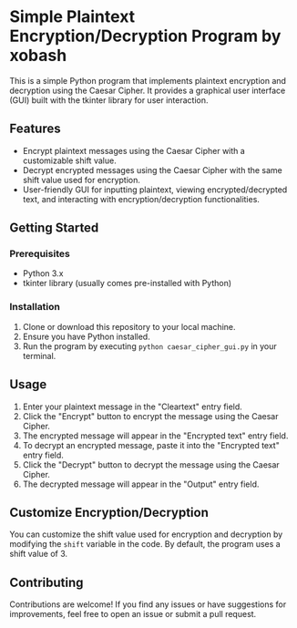 # Simple Plaintext Encryption/Decryption Program by xobash

This is a simple Python program that implements plaintext encryption and decryption using the Caesar Cipher. It provides a graphical user interface (GUI) built with the tkinter library for user interaction.

## Features

- Encrypt plaintext messages using the Caesar Cipher with a customizable shift value.
- Decrypt encrypted messages using the Caesar Cipher with the same shift value used for encryption.
- User-friendly GUI for inputting plaintext, viewing encrypted/decrypted text, and interacting with encryption/decryption functionalities.

## Getting Started

### Prerequisites

- Python 3.x
- tkinter library (usually comes pre-installed with Python)

### Installation

1. Clone or download this repository to your local machine.
2. Ensure you have Python installed.
3. Run the program by executing `python caesar_cipher_gui.py` in your terminal.

## Usage

1. Enter your plaintext message in the "Cleartext" entry field.
2. Click the "Encrypt" button to encrypt the message using the Caesar Cipher.
3. The encrypted message will appear in the "Encrypted text" entry field.
4. To decrypt an encrypted message, paste it into the "Encrypted text" entry field.
5. Click the "Decrypt" button to decrypt the message using the Caesar Cipher.
6. The decrypted message will appear in the "Output" entry field.

## Customize Encryption/Decryption

You can customize the shift value used for encryption and decryption by modifying the `shift` variable in the code. By default, the program uses a shift value of 3.

## Contributing

Contributions are welcome! If you find any issues or have suggestions for improvements, feel free to open an issue or submit a pull request.
